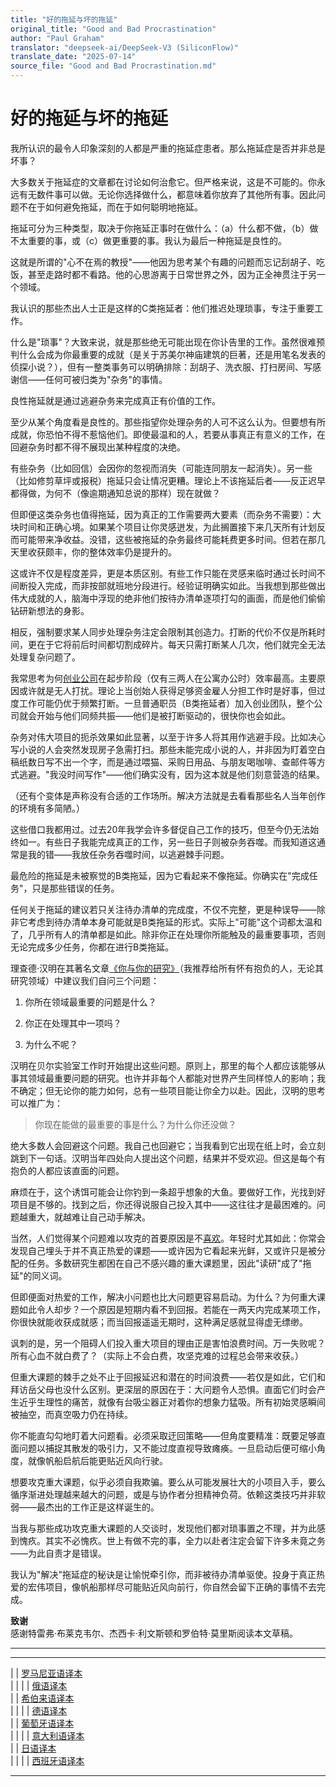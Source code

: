```yaml
---
title: "好的拖延与坏的拖延"
original_title: "Good and Bad Procrastination"
author: "Paul Graham"
translator: "deepseek-ai/DeepSeek-V3 (SiliconFlow)"
translate_date: "2025-07-14"
source_file: "Good and Bad Procrastination.md"
---
```


# 好的拖延与坏的拖延

我所认识的最令人印象深刻的人都是严重的拖延症患者。那么拖延症是否并非总是坏事？

大多数关于拖延症的文章都在讨论如何治愈它。但严格来说，这是不可能的。你永远有无数件事可以做。无论你选择做什么，都意味着你放弃了其他所有事。因此问题不在于如何避免拖延，而在于如何聪明地拖延。

拖延可分为三种类型，取决于你拖延正事时在做什么：（a）什么都不做，（b）做不太重要的事，或（c）做更重要的事。我认为最后一种拖延是良性的。

这就是所谓的"心不在焉的教授"——他因为思考某个有趣的问题而忘记刮胡子、吃饭，甚至走路时都不看路。他的心思游离于日常世界之外，因为正全神贯注于另一个领域。

我认识的那些杰出人士正是这样的C类拖延者：他们推迟处理琐事，专注于重要工作。

什么是"琐事"？大致来说，就是那些绝无可能出现在你讣告里的工作。虽然很难预判什么会成为你最重要的成就（是关于苏美尔神庙建筑的巨著，还是用笔名发表的侦探小说？），但有一整类事务可以明确排除：刮胡子、洗衣服、打扫房间、写感谢信——任何可被归类为"杂务"的事情。

良性拖延就是通过逃避杂务来完成真正有价值的工作。

至少从某个角度看是良性的。那些指望你处理杂务的人可不这么认为。但要想有所成就，你恐怕不得不惹恼他们。即使最温和的人，若要从事真正有意义的工作，在回避杂务时都不得不展现出某种程度的决绝。

有些杂务（比如回信）会因你的忽视而消失（可能连同朋友一起消失）。另一些（比如修剪草坪或报税）拖延只会让情况更糟。理论上不该拖延后者——反正迟早都得做，为何不（像逾期通知总说的那样）现在就做？

但即便这类杂务也值得拖延，因为真正的工作需要两大要素（而杂务不需要）：大块时间和正确心境。如果某个项目让你灵感迸发，为此搁置接下来几天所有计划反而可能带来净收益。没错，这些被拖延的杂务最终可能耗费更多时间。但若在那几天里收获颇丰，你的整体效率仍是提升的。

这或许不仅是程度差异，更是本质区别。有些工作只能在灵感来临时通过长时间不间断投入完成，而非按部就班地分段进行。经验证明确实如此。当我想到那些做出伟大成就的人，脑海中浮现的绝非他们按待办清单逐项打勾的画面，而是他们偷偷钻研新想法的身影。

相反，强制要求某人同步处理杂务注定会限制其创造力。打断的代价不仅是所耗时间，更在于它将前后时间都切割成碎片。每天只需打断某人几次，他们就完全无法处理复杂问题了。

我常思考为何[创业公司](start.html)在起步阶段（仅有三两人在公寓办公时）效率最高。主要原因或许就是无人打扰。理论上当创始人获得足够资金雇人分担工作时是好事，但过度工作可能仍优于频繁打断。一旦普通职员（B类拖延者）加入创业团队，整个公司就会开始与他们同频共振——他们是被打断驱动的，很快你也会如此。

杂务对伟大项目的扼杀效果如此显著，以至于许多人将其用作逃避手段。比如决心写小说的人会突然发现房子急需打扫。那些未能完成小说的人，并非因为盯着空白稿纸数日写不出一个字，而是通过喂猫、采购日用品、与朋友喝咖啡、查邮件等方式逃避。"我没时间写作"——他们确实没有，因为这本就是他们刻意营造的结果。

（还有个变体是声称没有合适的工作场所。解决方法就是去看看那些名人当年创作的环境有多简陋。）

这些借口我都用过。过去20年我学会许多督促自己工作的技巧，但至今仍无法始终如一。有些日子我能完成真正的工作，另一些日子则被杂务吞噬。而我知道这通常是我的错——我放任杂务吞噬时间，以逃避棘手问题。

最危险的拖延是未被察觉的B类拖延，因为它看起来不像拖延。你确实在"完成任务"，只是那些错误的任务。

任何关于拖延的建议若只关注待办清单的完成度，不仅不完整，更是种误导——除非它考虑到待办清单本身可能就是B类拖延的形式。实际上"可能"这个词都太温和了，几乎所有人的清单都是如此。除非你正在处理你所能触及的最重要事项，否则无论完成多少任务，你都在进行B类拖延。

理查德·汉明在其著名文章[《你与你的研究》](hamming.html)（我推荐给所有怀有抱负的人，无论其研究领域）中建议我们自问三个问题：

1. 你所在领域最重要的问题是什么？

2. 你正在处理其中一项吗？  
  

3. 为什么不呢？  

汉明在贝尔实验室工作时开始提出这些问题。原则上，那里的每个人都应该能够从事其领域最重要问题的研究。也许并非每个人都能对世界产生同样惊人的影响；我不确定；但无论你的能力如何，总有一些项目能让你全力以赴。因此，汉明的思考可以推广为：  

> 你现在能做的最重要的事是什么？为什么你还没做？

绝大多数人会回避这个问题。我自己也回避它；当我看到它出现在纸上时，会立刻跳到下一句话。汉明当年四处向人提出这个问题，结果并不受欢迎。但这是每个有抱负的人都应该直面的问题。  

麻烦在于，这个诱饵可能会让你钓到一条超乎想象的大鱼。要做好工作，光找到好项目是不够的。找到之后，你还得说服自己投入其中——这往往才是最困难的。问题越重大，就越难让自己动手解决。  

当然，人们觉得某个问题难以攻克的首要原因是不[喜欢](hs.html)。年轻时尤其如此：你常会发现自己埋头于并不真正热爱的课题——或许因为它看起来光鲜，又或许只是被分配的任务。多数研究生都困在自己不感兴趣的重大课题里，因此"读研"成了"拖延"的同义词。  

但即便面对热爱的工作，解决小问题也比大问题更容易启动。为什么？为何重大课题如此令人却步？一个原因是短期内看不到回报。若能在一两天内完成某项工作，你很快就能收获成就感；而当回报遥遥无期时，这种满足感就显得虚无缥缈。  

讽刺的是，另一个阻碍人们投入重大项目的理由正是害怕浪费时间。万一失败呢？所有心血不就白费了？（实际上不会白费，攻坚克难的过程总会带来收获。）  

但重大课题的棘手之处不止于回报延迟和潜在的时间浪费——若仅是如此，它们和拜访岳父母也没什么区别。更深层的原因在于：大问题令人恐惧。直面它们时会产生近乎生理性的痛苦，就像有台吸尘器正对着你的想象力猛吸。所有初始灵感瞬间被抽空，而真空吸力仍在持续。  

你不能直勾勾地盯着大问题看。必须采取迂回策略——但角度要精准：既要足够直面问题以捕捉其散发的吸引力，又不能过度直视导致瘫痪。一旦启动后便可缩小角度，就像帆船启航后能更贴近风向行驶。  

想要攻克重大课题，似乎必须自我欺骗。要么从可能发展壮大的小项目入手，要么循序渐进处理越来越大的问题，或是与协作者分担精神负荷。依赖这类技巧并非软弱——最杰出的工作正是这样诞生的。  

当我与那些成功攻克重大课题的人交谈时，发现他们都对琐事置之不理，并为此感到愧疚。其实不必愧疚。世上有做不完的事，全力以赴者注定会留下许多未竟之务——为此自责才是错误。  

我认为"解决"拖延症的秘诀是让愉悦牵引你，而非被待办清单驱使。投身于真正热爱的宏伟项目，像帆船那样尽可能贴近风向前行，你自然会留下正确的事情不去完成。  

**致谢**  
感谢特雷弗·布莱克韦尔、杰西卡·利文斯顿和罗伯特·莫里斯阅读本文草稿。  

---  

---  
| | [罗马尼亚语译本](http://ro.goobix.com/pg/procrastination/)  
| | | | [俄语译本](http://sergeybiryukov.ru/2006/02/09/horoshee-i-plohoe-otlyinivanie/)  
| | [希伯来语译本](http://smallestbusiness.com/heb/blog/good-procrastination-hebrew/)  
| | | | [德语译本](http://www.volker-kopetzky.de/pg-prokrastination)  
| | [葡萄牙语译本](http://gnustavo.blogspot.com/2006/11/boa-e-m-procrastinao-traduo-para-o.html)  
| | | | [意大利语译本](http://decio.blogspot.com/2006/11/good-and-bad-procrastination.html)  
| | [日语译本](http://d.hatena.ne.jp/lionfan/20060103)  
| | | | [西班牙语译本](http://www.juan.com.uy/2008/12/buena-y-mala-procastinacin.html)  

---